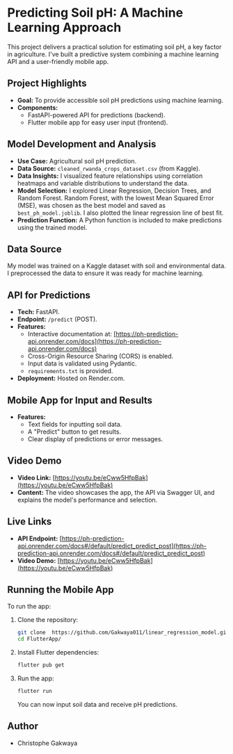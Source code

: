 # Predicting Soil pH: A Machine Learning Approach

This project delivers a practical solution for estimating soil pH, a key factor in agriculture. I've built a predictive system combining a machine learning API and a user-friendly mobile app.

## Project Highlights

* **Goal:** To provide accessible soil pH predictions using machine learning.
* **Components:**
    * FastAPI-powered API for predictions (backend).
    * Flutter mobile app for easy user input (frontend).

## Model Development and Analysis

* **Use Case:** Agricultural soil pH prediction.
* **Data Source:** `cleaned_rwanda_crops_dataset.csv` (from Kaggle).
* **Data Insights:** I visualized feature relationships using correlation heatmaps and variable distributions to understand the data.
* **Model Selection:** I explored Linear Regression, Decision Trees, and Random Forest. Random Forest, with the lowest Mean Squared Error (MSE), was chosen as the best model and saved as `best_ph_model.joblib`. I also plotted the linear regression line of best fit.
* **Prediction Function:** A Python function is included to make predictions using the trained model.

## Data Source

My model was trained on a Kaggle dataset with soil and environmental data. I preprocessed the data to ensure it was ready for machine learning.

## API for Predictions

* **Tech:** FastAPI.
* **Endpoint:** `/predict` (POST).
* **Features:**
    * Interactive documentation at: [https://ph-prediction-api.onrender.com/docs](https://ph-prediction-api.onrender.com/docs)
    * Cross-Origin Resource Sharing (CORS) is enabled.
    * Input data is validated using Pydantic.
    * `requirements.txt` is provided.
* **Deployment:** Hosted on Render.com.

## Mobile App for Input and Results

* **Features:**
    * Text fields for inputting soil data.
    * A "Predict" button to get results.
    * Clear display of predictions or error messages.

## Video Demo

* **Video Link:** [https://youtu.be/eCww5HfpBak](https://youtu.be/eCww5HfpBak)
* **Content:** The video showcases the app, the API via Swagger UI, and explains the model's performance and selection.

## Live Links

* **API Endpoint:** [https://ph-prediction-api.onrender.com/docs#/default/predict_predict_post](https://ph-prediction-api.onrender.com/docs#/default/predict_predict_post)
* **Video Demo:** [https://youtu.be/eCww5HfpBak](https://youtu.be/eCww5HfpBak)

## Running the Mobile App

To run the app:

1.  Clone the repository:

    ```bash
    git clone  https://github.com/Gakwaya011/linear_regression_model.git
    cd FlutterApp/
    ```

2.  Install Flutter dependencies:

    ```bash
    flutter pub get
    ```

3.  Run the app:

    ```bash
    flutter run
    ```

    You can now input soil data and receive pH predictions.

## Author

* Christophe Gakwaya
